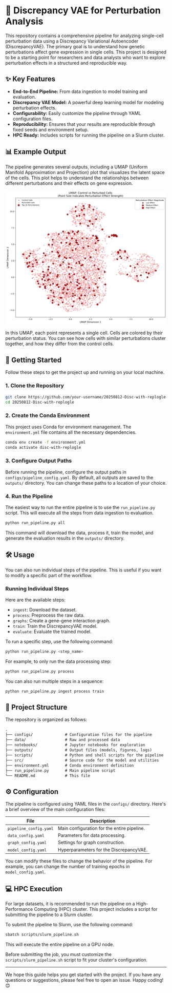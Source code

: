 # 🧬 Discrepancy VAE for Perturbation Analysis

This repository contains a comprehensive pipeline for analyzing single-cell perturbation data using a Discrepancy Variational Autoencoder (DiscrepancyVAE). The primary goal is to understand how genetic perturbations affect gene expression in single cells. This project is designed to be a starting point for researchers and data analysts who want to explore perturbation effects in a structured and reproducible way.

## ✨ Key Features

*   **End-to-End Pipeline:** From data ingestion to model training and evaluation.
*   **Discrepancy VAE Model:** A powerful deep learning model for modeling perturbation effects.
*   **Configurability:** Easily customize the pipeline through YAML configuration files.
*   **Reproducibility:** Ensures that your results are reproducible through fixed seeds and environment setup.
*   **HPC Ready:** Includes scripts for running the pipeline on a Slurm cluster.

## 📊 Example Output

The pipeline generates several outputs, including a UMAP (Uniform Manifold Approximation and Projection) plot that visualizes the latent space of the cells. This plot helps to understand the relationships between different perturbations and their effects on gene expression.

![Enhanced UMAP Plot](./outputs/images/umap_enhanced.png)

In this UMAP, each point represents a single cell. Cells are colored by their perturbation status. You can see how cells with similar perturbations cluster together, and how they differ from the control cells.

## 🚀 Getting Started

Follow these steps to get the project up and running on your local machine.

### 1. Clone the Repository

```bash
git clone https://github.com/your-username/20250812-Disc-with-replogle.git
cd 20250812-Disc-with-replogle
```

### 2. Create the Conda Environment

This project uses Conda for environment management. The `environment.yml` file contains all the necessary dependencies.

```bash
conda env create -f environment.yml
conda activate disc-with-replogle
```

### 3. Configure Output Paths

Before running the pipeline, configure the output paths in `configs/pipeline_config.yaml`. By default, all outputs are saved to the `outputs/` directory. You can change these paths to a location of your choice.

### 4. Run the Pipeline

The easiest way to run the entire pipeline is to use the `run_pipeline.py` script. This will execute all the steps from data ingestion to evaluation.

```bash
python run_pipeline.py all
```

This command will download the data, process it, train the model, and generate the evaluation results in the `outputs/` directory.

## 🛠️ Usage

You can also run individual steps of the pipeline. This is useful if you want to modify a specific part of the workflow.

### Running Individual Steps

Here are the available steps:

*   `ingest`: Download the dataset.
*   `process`: Preprocess the raw data.
*   `graphs`: Create a gene-gene interaction graph.
*   `train`: Train the DiscrepancyVAE model.
*   `evaluate`: Evaluate the trained model.

To run a specific step, use the following command:

```bash
python run_pipeline.py <step_name>
```

For example, to only run the data processing step:

```bash
python run_pipeline.py process
```

You can also run multiple steps in a sequence:

```bash
python run_pipeline.py ingest process train
```

## 📁 Project Structure

The repository is organized as follows:

```
.
├── configs/              # Configuration files for the pipeline
├── data/                 # Raw and processed data
├── notebooks/            # Jupyter notebooks for exploration
├── outputs/              # Output files (models, figures, logs)
├── scripts/              # Python and shell scripts for the pipeline
├── src/                  # Source code for the model and utilities
├── environment.yml       # Conda environment definition
├── run_pipeline.py       # Main pipeline script
└── README.md             # This file
```

## ⚙️ Configuration

The pipeline is configured using YAML files in the `configs/` directory. Here's a brief overview of the main configuration files:

| File                  | Description                               |
| --------------------- | ----------------------------------------- |
| `pipeline_config.yaml`| Main configuration for the entire pipeline.|
| `data_config.yaml`    | Parameters for data processing.           |
| `graph_config.yaml`   | Settings for graph construction.          |
| `model_config.yaml`   | Hyperparameters for the DiscrepancyVAE.   |

You can modify these files to change the behavior of the pipeline. For example, you can change the number of training epochs in `model_config.yaml`.

## 💻 HPC Execution

For large datasets, it is recommended to run the pipeline on a High-Performance Computing (HPC) cluster. This project includes a script for submitting the pipeline to a Slurm cluster.

To submit the pipeline to Slurm, use the following command:

```bash
sbatch scripts/slurm_pipeline.sh
```

This will execute the entire pipeline on a GPU node.

Before submitting the job, you must customize the `scripts/slurm_pipeline.sh` script to fit your cluster's configuration.

---

We hope this guide helps you get started with the project. If you have any questions or suggestions, please feel free to open an issue. Happy coding! 😊
